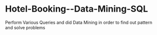# Hotel-Booking--Data-Mining-SQL
Perform Various Queries and did Data Mining in order to find out pattern and solve problems

